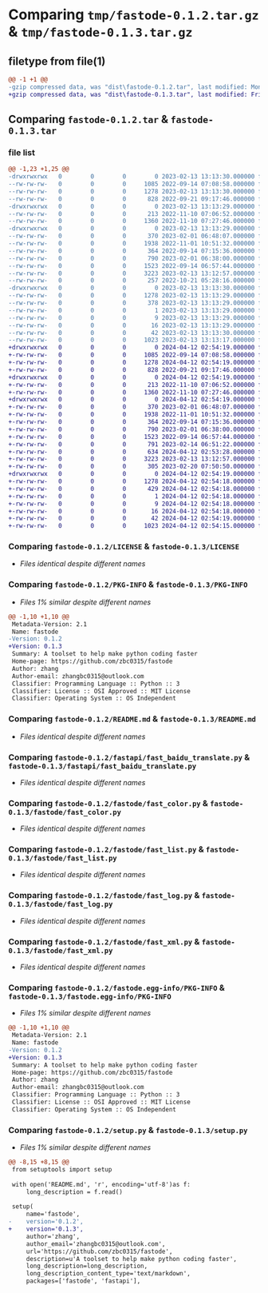# Comparing `tmp/fastode-0.1.2.tar.gz` & `tmp/fastode-0.1.3.tar.gz`

## filetype from file(1)

```diff
@@ -1 +1 @@
-gzip compressed data, was "dist\fastode-0.1.2.tar", last modified: Mon Feb 13 13:13:30 2023, max compression
+gzip compressed data, was "dist\fastode-0.1.3.tar", last modified: Fri Apr 12 02:54:19 2024, max compression
```

## Comparing `fastode-0.1.2.tar` & `fastode-0.1.3.tar`

### file list

```diff
@@ -1,23 +1,25 @@
-drwxrwxrwx   0        0        0        0 2023-02-13 13:13:30.000000 fastode-0.1.2/
--rw-rw-rw-   0        0        0     1085 2022-09-14 07:08:58.000000 fastode-0.1.2/LICENSE
--rw-rw-rw-   0        0        0     1278 2023-02-13 13:13:30.000000 fastode-0.1.2/PKG-INFO
--rw-rw-rw-   0        0        0      828 2022-09-21 09:17:46.000000 fastode-0.1.2/README.md
-drwxrwxrwx   0        0        0        0 2023-02-13 13:13:29.000000 fastode-0.1.2/fastapi/
--rw-rw-rw-   0        0        0      213 2022-11-10 07:06:52.000000 fastode-0.1.2/fastapi/__init__.py
--rw-rw-rw-   0        0        0     1360 2022-11-10 07:27:46.000000 fastode-0.1.2/fastapi/fast_baidu_translate.py
-drwxrwxrwx   0        0        0        0 2023-02-13 13:13:29.000000 fastode-0.1.2/fastode/
--rw-rw-rw-   0        0        0      370 2023-02-01 06:48:07.000000 fastode-0.1.2/fastode/__init__.py
--rw-rw-rw-   0        0        0     1938 2022-11-01 10:51:32.000000 fastode-0.1.2/fastode/fast_color.py
--rw-rw-rw-   0        0        0      364 2022-09-14 07:15:36.000000 fastode-0.1.2/fastode/fast_config.py
--rw-rw-rw-   0        0        0      790 2023-02-01 06:38:00.000000 fastode-0.1.2/fastode/fast_list.py
--rw-rw-rw-   0        0        0     1523 2022-09-14 06:57:44.000000 fastode-0.1.2/fastode/fast_log.py
--rw-rw-rw-   0        0        0     3223 2023-02-13 13:12:57.000000 fastode-0.1.2/fastode/fast_xml.py
--rw-rw-rw-   0        0        0      257 2022-10-21 05:28:16.000000 fastode-0.1.2/fastode/fast_zip.py
-drwxrwxrwx   0        0        0        0 2023-02-13 13:13:30.000000 fastode-0.1.2/fastode.egg-info/
--rw-rw-rw-   0        0        0     1278 2023-02-13 13:13:29.000000 fastode-0.1.2/fastode.egg-info/PKG-INFO
--rw-rw-rw-   0        0        0      378 2023-02-13 13:13:29.000000 fastode-0.1.2/fastode.egg-info/SOURCES.txt
--rw-rw-rw-   0        0        0        1 2023-02-13 13:13:29.000000 fastode-0.1.2/fastode.egg-info/dependency_links.txt
--rw-rw-rw-   0        0        0        9 2023-02-13 13:13:29.000000 fastode-0.1.2/fastode.egg-info/requires.txt
--rw-rw-rw-   0        0        0       16 2023-02-13 13:13:29.000000 fastode-0.1.2/fastode.egg-info/top_level.txt
--rw-rw-rw-   0        0        0       42 2023-02-13 13:13:30.000000 fastode-0.1.2/setup.cfg
--rw-rw-rw-   0        0        0     1023 2023-02-13 13:13:17.000000 fastode-0.1.2/setup.py
+drwxrwxrwx   0        0        0        0 2024-04-12 02:54:19.000000 fastode-0.1.3/
+-rw-rw-rw-   0        0        0     1085 2022-09-14 07:08:58.000000 fastode-0.1.3/LICENSE
+-rw-rw-rw-   0        0        0     1278 2024-04-12 02:54:19.000000 fastode-0.1.3/PKG-INFO
+-rw-rw-rw-   0        0        0      828 2022-09-21 09:17:46.000000 fastode-0.1.3/README.md
+drwxrwxrwx   0        0        0        0 2024-04-12 02:54:19.000000 fastode-0.1.3/fastapi/
+-rw-rw-rw-   0        0        0      213 2022-11-10 07:06:52.000000 fastode-0.1.3/fastapi/__init__.py
+-rw-rw-rw-   0        0        0     1360 2022-11-10 07:27:46.000000 fastode-0.1.3/fastapi/fast_baidu_translate.py
+drwxrwxrwx   0        0        0        0 2024-04-12 02:54:19.000000 fastode-0.1.3/fastode/
+-rw-rw-rw-   0        0        0      370 2023-02-01 06:48:07.000000 fastode-0.1.3/fastode/__init__.py
+-rw-rw-rw-   0        0        0     1938 2022-11-01 10:51:32.000000 fastode-0.1.3/fastode/fast_color.py
+-rw-rw-rw-   0        0        0      364 2022-09-14 07:15:36.000000 fastode-0.1.3/fastode/fast_config.py
+-rw-rw-rw-   0        0        0      790 2023-02-01 06:38:00.000000 fastode-0.1.3/fastode/fast_list.py
+-rw-rw-rw-   0        0        0     1523 2022-09-14 06:57:44.000000 fastode-0.1.3/fastode/fast_log.py
+-rw-rw-rw-   0        0        0      791 2023-02-14 06:51:22.000000 fastode-0.1.3/fastode/fast_numerous_file.py
+-rw-rw-rw-   0        0        0      634 2024-04-12 02:53:28.000000 fastode-0.1.3/fastode/fast_plot.py
+-rw-rw-rw-   0        0        0     3223 2023-02-13 13:12:57.000000 fastode-0.1.3/fastode/fast_xml.py
+-rw-rw-rw-   0        0        0      305 2023-02-20 07:50:50.000000 fastode-0.1.3/fastode/fast_zip.py
+drwxrwxrwx   0        0        0        0 2024-04-12 02:54:19.000000 fastode-0.1.3/fastode.egg-info/
+-rw-rw-rw-   0        0        0     1278 2024-04-12 02:54:18.000000 fastode-0.1.3/fastode.egg-info/PKG-INFO
+-rw-rw-rw-   0        0        0      429 2024-04-12 02:54:18.000000 fastode-0.1.3/fastode.egg-info/SOURCES.txt
+-rw-rw-rw-   0        0        0        1 2024-04-12 02:54:18.000000 fastode-0.1.3/fastode.egg-info/dependency_links.txt
+-rw-rw-rw-   0        0        0        9 2024-04-12 02:54:18.000000 fastode-0.1.3/fastode.egg-info/requires.txt
+-rw-rw-rw-   0        0        0       16 2024-04-12 02:54:18.000000 fastode-0.1.3/fastode.egg-info/top_level.txt
+-rw-rw-rw-   0        0        0       42 2024-04-12 02:54:19.000000 fastode-0.1.3/setup.cfg
+-rw-rw-rw-   0        0        0     1023 2024-04-12 02:54:15.000000 fastode-0.1.3/setup.py
```

### Comparing `fastode-0.1.2/LICENSE` & `fastode-0.1.3/LICENSE`

 * *Files identical despite different names*

### Comparing `fastode-0.1.2/PKG-INFO` & `fastode-0.1.3/PKG-INFO`

 * *Files 1% similar despite different names*

```diff
@@ -1,10 +1,10 @@
 Metadata-Version: 2.1
 Name: fastode
-Version: 0.1.2
+Version: 0.1.3
 Summary: A toolset to help make python coding faster
 Home-page: https://github.com/zbc0315/fastode
 Author: zhang
 Author-email: zhangbc0315@outlook.com
 Classifier: Programming Language :: Python :: 3
 Classifier: License :: OSI Approved :: MIT License
 Classifier: Operating System :: OS Independent
```

### Comparing `fastode-0.1.2/README.md` & `fastode-0.1.3/README.md`

 * *Files identical despite different names*

### Comparing `fastode-0.1.2/fastapi/fast_baidu_translate.py` & `fastode-0.1.3/fastapi/fast_baidu_translate.py`

 * *Files identical despite different names*

### Comparing `fastode-0.1.2/fastode/fast_color.py` & `fastode-0.1.3/fastode/fast_color.py`

 * *Files identical despite different names*

### Comparing `fastode-0.1.2/fastode/fast_list.py` & `fastode-0.1.3/fastode/fast_list.py`

 * *Files identical despite different names*

### Comparing `fastode-0.1.2/fastode/fast_log.py` & `fastode-0.1.3/fastode/fast_log.py`

 * *Files identical despite different names*

### Comparing `fastode-0.1.2/fastode/fast_xml.py` & `fastode-0.1.3/fastode/fast_xml.py`

 * *Files identical despite different names*

### Comparing `fastode-0.1.2/fastode.egg-info/PKG-INFO` & `fastode-0.1.3/fastode.egg-info/PKG-INFO`

 * *Files 1% similar despite different names*

```diff
@@ -1,10 +1,10 @@
 Metadata-Version: 2.1
 Name: fastode
-Version: 0.1.2
+Version: 0.1.3
 Summary: A toolset to help make python coding faster
 Home-page: https://github.com/zbc0315/fastode
 Author: zhang
 Author-email: zhangbc0315@outlook.com
 Classifier: Programming Language :: Python :: 3
 Classifier: License :: OSI Approved :: MIT License
 Classifier: Operating System :: OS Independent
```

### Comparing `fastode-0.1.2/setup.py` & `fastode-0.1.3/setup.py`

 * *Files 1% similar despite different names*

```diff
@@ -8,15 +8,15 @@
 from setuptools import setup
 
 with open('README.md', 'r', encoding='utf-8')as f:
     long_description = f.read()
 
 setup(
     name='fastode',
-    version='0.1.2',
+    version='0.1.3',
     author='zhang',
     author_email='zhangbc0315@outlook.com',
     url='https://github.com/zbc0315/fastode',
     description=u'A toolset to help make python coding faster',
     long_description=long_description,
     long_description_content_type='text/markdown',
     packages=['fastode', 'fastapi'],
```

